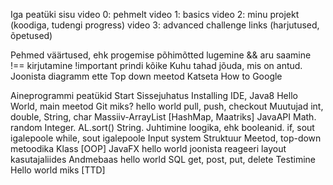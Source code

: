 Iga peatüki sisu
	video 0: pehmelt
	video 1: basics
	video 2: minu projekt (koodiga, tudengi progress)
	video 3: advanced
	challenge
	links (harjutused, õpetused)

Pehmed väärtused, ehk progemise põhimõtted
	lugemine && aru saamine !== kirjutamine !important
	prindi kõike
	Kuhu tahad jõuda, mis on antud.
	Joonista diagramm ette
	Top down meetod
	Katseta
	How to Google

Aineprogrammi peatükid
	Start
		Sissejuhatus
		Installing IDE, Java8
		Hello World, main meetod
	Git
		miks?
		hello world
		pull, push, checkout
	Muutujad
		int, double, String, char
		Massiiv-ArrayList [HashMap, Maatriks]
	JavaAPI
		Math.
		random
		Integer.
		AL.sort()
		String.
	Juhtimine
		loogika, ehk booleanid.
		if, sout igalepoole
		while, sout igalepoole
		Input system
	Struktuur
		Meetod, top-down metoodika
		Klass [OOP]
	JavaFX
		hello world
		joonista
		reageeri
		layout
		kasutajaliides
	Andmebaas
		hello world
		SQL
		get, post, put, delete
	Testimine
		Hello world
		miks
		[TTD]
